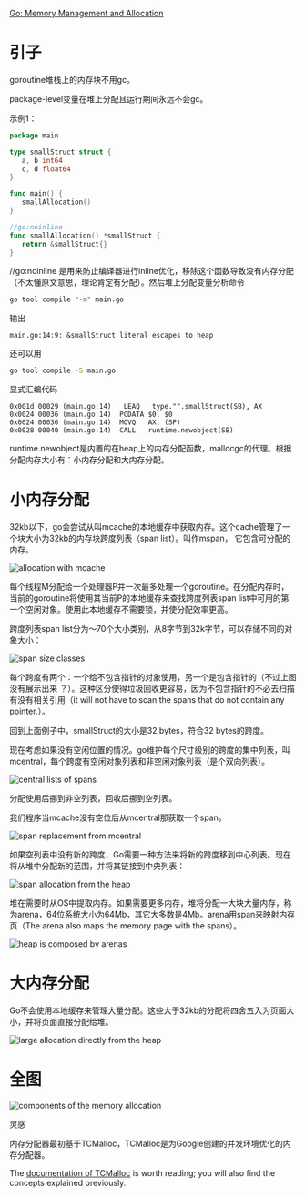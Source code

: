 [Go: Memory Management and Allocation](https://medium.com/a-journey-with-go/go-memory-management-and-allocation-a7396d430f44)



# 引子

goroutine堆栈上的内存块不用gc。

package-level变量在堆上分配且运行期间永远不会gc。

示例1：

```go
package main

type smallStruct struct {
   a, b int64
   c, d float64
}

func main() {
   smallAllocation()
}

//go:noinline
func smallAllocation() *smallStruct {
   return &smallStruct{}
}
```

//go:noinline 是用来防止编译器进行inline优化，移除这个函数导致没有内存分配（不太懂原文意思，理论肯定有分配）。然后堆上分配变量分析命令

```bash
go tool compile "-m" main.go
```

输出

```
main.go:14:9: &smallStruct literal escapes to heap
```

还可以用

```bash
go tool compile -S main.go
```

显式汇编代码

```
0x001d 00029 (main.go:14)   LEAQ   type."".smallStruct(SB), AX
0x0024 00036 (main.go:14)  PCDATA $0, $0
0x0024 00036 (main.go:14)  MOVQ   AX, (SP)
0x0028 00040 (main.go:14)  CALL   runtime.newobject(SB)
```

runtime.newobject是内置的在heap上的内存分配函数，mallocgc的代理。根据分配内存大小有：小内存分配和大内存分配。

# 小内存分配

32kb以下，go会尝试从叫mcache的本地缓存中获取内存。这个cache管理了一个块大小为32kb的内存块跨度列表（span list）。叫作mspan， 它包含可分配的内存。

![allocation with mcache](/images/20201203-1.png)

每个线程M分配给一个处理器P并一次最多处理一个goroutine。在分配内存时，当前的goroutine将使用其当前P的本地缓存来查找跨度列表span list中可用的第一个空闲对象。使用此本地缓存不需要锁，并使分配效率更高。

跨度列表span list分为〜70个大小类别，从8字节到32k字节，可以存储不同的对象大小：

![span size classes](/images/20201203-2.png)

每个跨度有两个：一个给不包含指针的对象使用，另一个是包含指针的（不过上图没有展示出来 ？）。这种区分使得垃圾回收更容易，因为不包含指针的不必去扫描有没有相关引用（it will not have to scan the spans that do not contain any pointer.）。

回到上面例子中，smallStruct的大小是32 bytes，符合32 bytes的跨度。

现在考虑如果没有空闲位置的情况。go维护每个尺寸级别的跨度的集中列表，叫mcentral，每个跨度有空闲对象列表和非空闲对象列表（是个双向列表）。

![central lists of spans](/images/20201203-3.png)

分配使用后挪到非空列表，回收后挪到空列表。

我们程序当mcache没有空位后从mcentral那获取一个span。

![span replacement from mcentral](/images/20201203-4.png)

如果空列表中没有新的跨度，Go需要一种方法来将新的跨度移到中心列表。现在将从堆中分配新的范围，并将其链接到中央列表：

![span allocation from the heap](/images/20201203-5.png)

堆在需要时从OS中提取内存。如果需要更多内存，堆将分配一大块大量内存，称为arena，64位系统大小为64Mb，其它大多数是4Mb。arena用span来映射内存页（The arena also maps the memory page with the spans）。

![heap is composed by arenas](/images/20201203-6.png)

# 大内存分配

Go不会使用本地缓存来管理大量分配。这些大于32kb的分配将四舍五入为页面大小，并将页面直接分配给堆。

![large allocation directly from the heap](/images/20201203-7.png)

# 全图

![components of the memory allocation](/images/20201203-7.png)



灵感

内存分配器最初基于TCMalloc，TCMalloc是为Google创建的并发环境优化的内存分配器。

The [documentation of TCMalloc](http://goog-perftools.sourceforge.net/doc/tcmalloc.html) is worth reading; you will also find the concepts explained previously.



